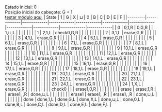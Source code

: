 Estado inicial: 0<br>
Posição inicial do cabeçote: G + 1<br>
[testar módulo aqui](https://github.com/SauloSamps/TimeCalculator/blob/main/caso%206/5.txt)
| State   | 1           | G           | X           | ⊔           | 0           | B           | C           | D           | E           | F           |
|---------|-------------|-------------|-------------|-------------|-------------|-------------|-------------|-------------|-------------|-------------|
| 0       | 0,1,R       | 0,G,R       |             | 1,⊔,L       |             |             |             |             |             |             |
| 1       | 2,1,L       | check0,G,R  |             |             |             |             |             |             |             |             |
| 2       | 3,1,L       | erase,G,R   |             |             |             |             |             |             |             |             |
| 3       | 4,1,L       | erase,G,R   |             |             |             |             |             |             |             |             |
| 4       | 5,1,L       | erase,G,R   |             |             |             |             |             |             |             |             |
| 5       | 6,1,L       | erase,G,R   |             |             |             |             |             |             |             |             |
| 6       | 7,1,L       | erase,G,R   |             |             |             |             |             |             |             |             |
| 7       | 8,1,L       | erase,G,R   |             |             |             |             |             |             |             |             |
| 8       | 9,1,L       | erase,G,R   |             |             |             |             |             |             |             |             |
| 9       | 10,1,L      | erase,G,R   |             |             |             |             |             |             |             |             |
| 10      | 11,1,L      | erase,G,R   |             |             |             |             |             |             |             |             |
| 11      | 12,1,L      | erase,G,R   |             |             |             |             |             |             |             |             |
| 12      | 13,1,L      | erase,G,R   |             |             |             |             |             |             |             |             |
| 13      | 14,1,L      | erase,G,R   |             |             |             |             |             |             |             |             |
| 14      | 15,1,L      | erase,G,R   |             |             |             |             |             |             |             |             |
| 15      | 16,1,L      | erase,G,R   |             |             |             |             |             |             |             |             |
| 16      | 17,1,L      | erase,G,R   |             |             |             |             |             |             |             |             |
| 17      | 18,1,L      | erase,G,R   |             |             |             |             |             |             |             |             |
| 18      | 19,1,L      | erase,G,R   |             |             |             |             |             |             |             |             |
| 19      | 20,1,L      | erase,G,R   |             |             |             |             |             |             |             |             |
| 20      | 21,1,L      | erase,G,R   |             |             |             |             |             |             |             |             |
| 21      | 22,1,L      | erase,G,R   |             |             |             |             |             |             |             |             |
| 22      | 23,1,L      | erase,G,R   |             |             |             |             |             |             |             |             |
| 23      | 24,1,L      | erase,G,R   |             |             |             |             |             |             |             |             |
| 24      | 1,X,L       | erase,G,R   |             |             |             |             |             |             |             |             |
| check0  |             |             | erase1,0,R  |             |             |             |             |             |             |             |
| erase   |  erase,1,R  |             | erase1, ,R  |  done,⊔,L   |             |             |             |             |             |             |
| erase1  | erase1, ,R  |             | erase1, ,R  | done,⊔,L    |             |             |             |             |             |             |
| done    | done,1,L    | done,G,L    | done,X,L    | done,⊔,L    | done,0,L    | done,B,L    | done,C,L    | done,D,L    | done,E,L    | done,F,L    |
